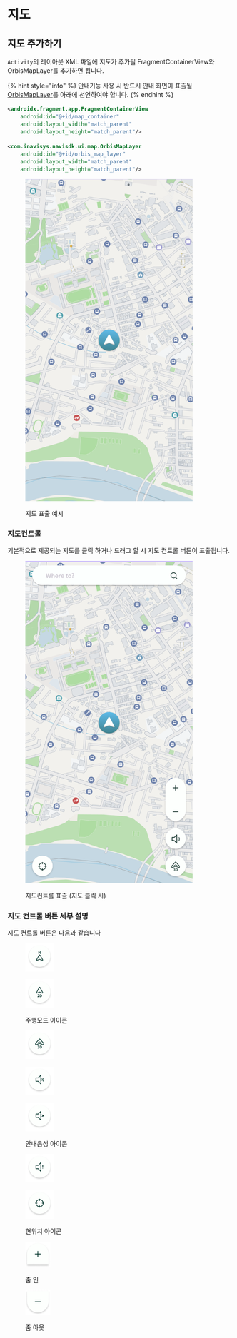 # 지도

## 지도 추가하기&#x20;

`Activity`의 레이아웃 XML 파일에  지도가 추가될 FragmentContainerView와 OrbisMapLayer를 추가하면 됩니다.&#x20;

{% hint style="info" %}
안내기능 사용 시 반드시 안내 화면이 표출될 [OrbisMapLayer](https://inavi-systems.github.io/Inavi-navigation-sdk-reference/navisdk-aos-ui/com.inavisys.navisdk.ui.map/-orbis-map-layer/index.html)를 아래에 선언하여야 합니다.
{% endhint %}

```xml
<androidx.fragment.app.FragmentContainerView
    android:id="@+id/map_container"
    android:layout_width="match_parent"
    android:layout_height="match_parent"/>

<com.inavisys.navisdk.ui.map.OrbisMapLayer
    android:id="@+id/orbis_map_layer"
    android:layout_width="match_parent"
    android:layout_height="match_parent"/>
```

<figure><img src="../.gitbook/assets/main_map_without_searchbar.png" alt="" width="375"><figcaption><p>지도 표출 예시</p></figcaption></figure>

### 지도컨트롤

기본적으로 제공되는 지도를 클릭 하거나 드래그 할 시 지도 컨트롤 버튼이 표출됩니다.

<figure><img src="../.gitbook/assets/map_control (1).png" alt="" width="375"><figcaption><p>지도컨트롤 표출 (지도 클릭 시)</p></figcaption></figure>

### 지도 컨트롤 버튼 세부 설명

지도 컨트롤 버튼은 다음과 같습니다&#x20;

<div><figure><img src="../.gitbook/assets/orbismap_sys_floting_button_type1-1 (1).png" alt=""><figcaption></figcaption></figure> <figure><img src="../.gitbook/assets/orbismap_sys_floting_button_type1-2 (1).png" alt=""><figcaption><p>주행모드 아이콘</p></figcaption></figure> <figure><img src="../.gitbook/assets/orbismap_sys_floting_button_type1-3 (1).png" alt=""><figcaption></figcaption></figure></div>

<div><figure><img src="../.gitbook/assets/orbismap_sys_floting_button_type1-4.png" alt=""><figcaption></figcaption></figure> <figure><img src="../.gitbook/assets/orbismap_sys_floting_button_type1-5.png" alt=""><figcaption><p>안내음성 아이콘</p></figcaption></figure> <figure><img src="../.gitbook/assets/orbismap_sys_floting_button_type1-6 (1).png" alt=""><figcaption></figcaption></figure></div>

<figure><img src="../.gitbook/assets/orbismap_sys_floting_button_type1.png" alt=""><figcaption><p>현위치 아이콘</p></figcaption></figure>

<div><figure><img src="../.gitbook/assets/orbismap_sys_button_type2_zoom_in.png" alt=""><figcaption><p>줌 인</p></figcaption></figure> <figure><img src="../.gitbook/assets/orbismap_sys_button_type2_zoom_out.png" alt=""><figcaption><p>줌 아웃</p></figcaption></figure></div>

